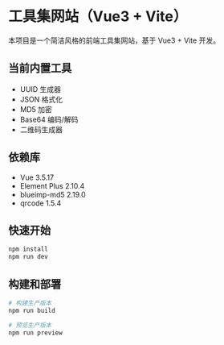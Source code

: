 # 工具集网站（Vue3 + Vite）

本项目是一个简洁风格的前端工具集网站，基于 Vue3 + Vite 开发。

## 当前内置工具

- UUID 生成器
- JSON 格式化
- MD5 加密
- Base64 编码/解码
- 二维码生成器

## 依赖库

- Vue 3.5.17
- Element Plus 2.10.4
- blueimp-md5 2.19.0
- qrcode 1.5.4

## 快速开始

```bash
npm install
npm run dev
```

## 构建和部署

```bash
# 构建生产版本
npm run build

# 预览生产版本
npm run preview
```
